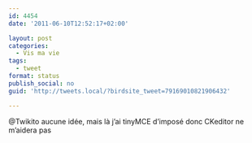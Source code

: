 ```yaml
---
id: 4454
date: '2011-06-10T12:52:17+02:00'

layout: post
categories:
  - Vis ma vie
tags:
  - tweet
format: status
publish_social: no
guid: 'http://tweets.local/?birdsite_tweet=79169010821906432'

---
```


@Twikito aucune idée, mais là j’ai tinyMCE d’imposé donc CKeditor ne m’aidera pas